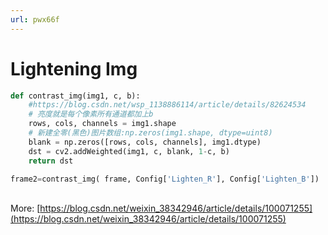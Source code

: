 ```yaml
---
url: pwx66f
---
```


# Lightening Img



```python
def contrast_img(img1, c, b):
    #https://blog.csdn.net/wsp_1138886114/article/details/82624534
    # 亮度就是每个像素所有通道都加上b 
    rows, cols, channels = img1.shape
    # 新建全零(黑色)图片数组:np.zeros(img1.shape, dtype=uint8)
    blank = np.zeros([rows, cols, channels], img1.dtype)
    dst = cv2.addWeighted(img1, c, blank, 1-c, b)
    return dst

frame2=contrast_img( frame, Config['Lighten_R'], Config['Lighten_B'])
```

<br />More: [https://blog.csdn.net/weixin_38342946/article/details/100071255](https://blog.csdn.net/weixin_38342946/article/details/100071255)
